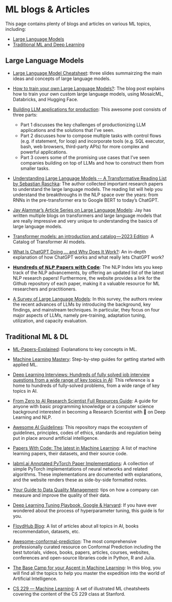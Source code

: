 # ML blogs & Articles 

This page contains plenty of blogs and articles on various ML topics, including:

* [Large Language Models](#large-language-models)
* [Traditional ML and Deep Learning](#traditional-ml--dl)


## Large Language Models

* [Large Language Model Cheatsheet](https://docs.google.com/presentation/d/1ytGfwc8tIKolDQ_jMOmhWVC8t41klYa5/edit?usp=share_link&ouid=100484802817147345492&rtpof=true&sd=true): three slides summairzing the main ideas and concepts of large language models.

* [How to train your own Large Language Models?](https://blog.replit.com/llm-training): The blog post explains how to train your own custom large language models, using MosaicML, Databricks, and Hugging Face. 

* [Building LLM applications for production](https://huyenchip.com/2023/04/11/llm-engineering.html): This awesome post consists of three parts:
	- Part 1 discusses the key challenges of productionizing LLM applications and the solutions that I’ve seen.
    - Part 2 discusses how to compose multiple tasks with control flows (e.g. if statement, for loop) and incorporate tools (e.g. SQL executor, bash, web browsers, third-party APIs) for more complex and powerful applications.
	- Part 3 covers some of the promising use cases that I’ve seen companies building on top of LLMs and how to construct them from smaller tasks.
	
* [Understanding Large Language Models -- A Transformative Reading List by Sebastian Raschka](https://sebastianraschka.com/blog/2023/llm-reading-list.html): The author collected important research papers to understand the large language models. The reading list will help you understand the breakthroughs in the NLP space over the years: from RNNs in the pre-transformer era to Google BERT to today’s ChatGPT.

* [Jay Alammar’s Article Series on Large Language Models](https://medium.com/geekculture/top-resoruces-to-learn-understand-large-language-models-4d339f7b685d): Jay has written multiple blogs on transformers and large language models that are really impressive and very unique to understanding the basics of large language models.

* [Transformer models: an introduction and catalog — 2023 Edition](https://amatriain.net/blog/transformer-models-an-introduction-and-catalog-2d1e9039f376/): A Catalog of Transformer AI models.

* [What Is ChatGPT Doing … and Why Does It Work?](https://writings.stephenwolfram.com/2023/02/what-is-chatgpt-doing-and-why-does-it-work/): An in-depth explanation of how ChatGPT works and what really lets ChatGPT work?

* [𝗛𝘂𝗻𝗱𝗿𝗲𝗱𝘀 𝗼𝗳 𝗡𝗟𝗣 𝗣𝗮𝗽𝗲𝗿𝘀 𝘄𝗶𝘁𝗵 𝗖𝗼𝗱𝗲](https://index.quantumstat.com/): The NLP Index lets you keep track of the NLP advancements, by offering an updated list of the latest NLP research papers! Furthermore, the website provides a link for the Github repository of each paper, making it a valuable resource for ML researchers and practitioners.

* [A Survey of Large Language Models](https://arxiv.org/abs/2303.18223): In this survey, the authors review the recent advances of LLMs by introducing the background, key findings, and mainstream techniques. In particular, they focus on four major aspects of LLMs, namely pre-training, adaptation tuning, utilization, and capacity evaluation.


## Traditional ML & DL

* [ML-Papers-Explained](https://github.com/dair-ai/ML-Papers-Explained): Explanations to key concepts in ML.

* [Machine Learning Mastery](https://machinelearningmastery.com/start-here/):  Step-by-step guides for getting started with applied ML. 

* [Deep Learning Interviews: Hundreds of fully solved job interview questions from a wide range of key topics in AI](https://arxiv.org/abs/2201.00650): This reference is a home to hundreds of fully-solved problems, from a wide range of key topics in AI.

* [From Zero to AI Research Scientist Full Resources Guide](https://github.com/ahmedbahaaeldin/From-0-to-Research-Scientist-resources-guide): A guide for anyone with basic programming knowledge or a computer science background interested in becoming a Research Scientist with 🎯 on Deep Learning and NLP.

* [Awesome AI Guidelines](https://github.com/EthicalML/awesome-artificial-intelligence-guidelines): This repository maps the ecosystem of guidelines, principles, codes of ethics, standards and regulation being put in place around artificial intelligence.

* [Papers With Code: The latest in Machine Learning](https://paperswithcode.com/): A list of machine learning papers, their datasets, and their source code.

* [labml.ai Annotated PyTorch Paper Implementations](https://nn.labml.ai/): A collection of simple PyTorch implementations of neural networks and related algorithms. These implementations are documented with explanations, and the website renders these as side-by-side formatted notes.

* [Your Guide to Data Quality Management](https://www.scnsoft.com/blog/guide-to-data-quality-management): tips on how a company can measure and improve the quality of their data.

* [Deep Learning Tuning Playbook, Google & Harvard](https://github.com/google-research/tuning_playbook): If you have ever wondered about the process of hyperparameter tuning, this guide is for you. 

* [FloydHub Blog](https://blog.floydhub.com/): A list of articles about all topics in AI, books recommendation, datasets, etc.

* [Awesome-conformal-prediction](https://github.com/valeman/awesome-conformal-prediction): The most comprehensive professionally curated resource on Conformal Prediction including the best tutorials, videos, books, papers, articles, courses, websites, conferences and open-source libraries code in Python, R and Julia.

* [The Base Camp for your Ascent in Machine Learning](https://databasecamp.de/en/homepage): In this blog, you will find all the topics to help you master the expedition into the world of Artificial Intelligence. 

* [CS 229 ― Machine Learning](https://stanford.edu/~shervine/teaching/cs-229/): A set of illustrated ML cheatsheets covering the content of the CS 229 class at Stanford.

